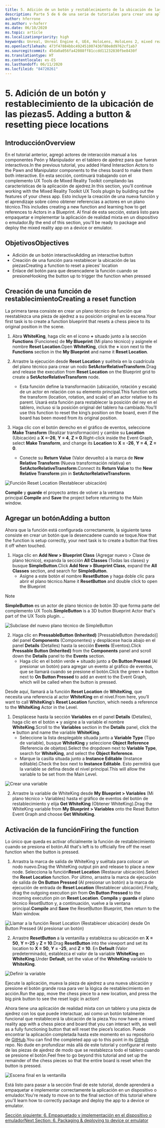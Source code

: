 ```yaml
---
title: 5. Adición de un botón y restablecimiento de la ubicación de las piezas
description: Parte 5 de 6 de una serie de tutoriales para crear una aplicación de ajedrez sencilla con Unreal Engine 4 y el complemento UX Tools de Mixed Reality Toolkit
author: hferrone
ms.author: v-haferr
ms.date: 06/10/2020
ms.topic: article
ms.localizationpriority: high
keywords: Unreal, Unreal Engine 4, UE4, HoloLens, HoloLens 2, mixed reality, tutorial, getting started, mrtk, uxt, UX Tools, documentation
ms.openlocfilehash: 473f47884bbc492451007436f80e8d9762cf1ab7
ms.sourcegitcommit: 45da0a056fa42088ff81ccdd11232830fbe8430f
ms.translationtype: HT
ms.contentlocale: es-ES
ms.lasthandoff: 06/11/2020
ms.locfileid: "84720261"
---
```

# <a name="5-adding-a-button--resetting-piece-locations"></a><span data-ttu-id="08dd5-104">5. Adición de un botón y restablecimiento de la ubicación de las piezas</span><span class="sxs-lookup"><span data-stu-id="08dd5-104">5. Adding a button & resetting piece locations</span></span>


## <a name="overview"></a><span data-ttu-id="08dd5-105">Introducción</span><span class="sxs-lookup"><span data-stu-id="08dd5-105">Overview</span></span>

<span data-ttu-id="08dd5-106">En el tutorial anterior, agregó actores de interacción manual a los componentes Peón y Manipulador en el tablero de ajedrez para que fueran interactivos.</span><span class="sxs-lookup"><span data-stu-id="08dd5-106">In the previous tutorial, you added Hand Interaction Actors to the Pawn and Manipulator components to the chess board to make them both interactive.</span></span> <span data-ttu-id="08dd5-107">En esta sección, continuará trabajando con el complemento UX Tools de Mixed Reality Toolkit compilando las características de la aplicación de ajedrez.</span><span class="sxs-lookup"><span data-stu-id="08dd5-107">In this section, you'll continue working with the Mixed Reality Toolkit UX Tools plugin by building out the features of your chess app.</span></span> <span data-ttu-id="08dd5-108">Esto incluye la creación de una nueva función y el aprendizaje sobre cómo obtener referencias a actores en un plano técnico.</span><span class="sxs-lookup"><span data-stu-id="08dd5-108">This includes creating a new function and learning how to get references to Actors in a Blueprint.</span></span> <span data-ttu-id="08dd5-109">Al final de esta sección, estará listo para empaquetar e implementar la aplicación de realidad mixta en un dispositivo o emulador.</span><span class="sxs-lookup"><span data-stu-id="08dd5-109">By the end of this section, you'll be ready to package and deploy the mixed reality app on a device or emulator.</span></span>

## <a name="objectives"></a><span data-ttu-id="08dd5-110">Objetivos</span><span class="sxs-lookup"><span data-stu-id="08dd5-110">Objectives</span></span>

* <span data-ttu-id="08dd5-111">Adición de un botón interactivo</span><span class="sxs-lookup"><span data-stu-id="08dd5-111">Adding an interactive button</span></span>
* <span data-ttu-id="08dd5-112">Creación de una función para restablecer la ubicación de las piezas</span><span class="sxs-lookup"><span data-stu-id="08dd5-112">Creating a function to reset a pieces' location</span></span>
* <span data-ttu-id="08dd5-113">Enlace del botón para que desencadene la función cuando se presione</span><span class="sxs-lookup"><span data-stu-id="08dd5-113">Hooking the button up to trigger the function when pressed</span></span>

## <a name="creating-a-reset-function"></a><span data-ttu-id="08dd5-114">Creación de una función de restablecimiento</span><span class="sxs-lookup"><span data-stu-id="08dd5-114">Creating a reset function</span></span>
<span data-ttu-id="08dd5-115">La primera tarea consiste en crear un plano técnico de función que reestablezca una pieza de ajedrez a su posición original en la escena.</span><span class="sxs-lookup"><span data-stu-id="08dd5-115">Your first task is to create a function blueprint that resets a chess piece to its original position in the scene.</span></span> 

1.  <span data-ttu-id="08dd5-116">Abra **WhiteKing**, haga clic en el icono **+** situado junto a la sección **Functions** (Funciones) de **My Blueprint** (Mi plano técnico) y asígnele el nombre **Reset Location**.</span><span class="sxs-lookup"><span data-stu-id="08dd5-116">Open **WhiteKing**, click the **+** icon next to the **Functions** section in the **My Blueprint** and name it **Reset Location**.</span></span> 

2.  <span data-ttu-id="08dd5-117">Arrastre la ejecución desde **Reset Location** y suéltela en la cuadrícula del plano técnico para crear un nodo **SetActorRelativeTransform**.</span><span class="sxs-lookup"><span data-stu-id="08dd5-117">Drag and release the execution from **Reset Location** on the Blueprint grid to create a **SetActorRelativeTransform** node.</span></span> 
    * <span data-ttu-id="08dd5-118">Esta función define la transformación (ubicación, rotación y escala) de un actor en relación con su elemento principal.</span><span class="sxs-lookup"><span data-stu-id="08dd5-118">This function sets the transform (location, rotation, and scale) of an actor relative to its parent.</span></span> <span data-ttu-id="08dd5-119">Usará esta función para restablecer la posición del rey en el tablero, incluso si la posición original del tablero ha cambiado.</span><span class="sxs-lookup"><span data-stu-id="08dd5-119">You’ll use this function to reset the king’s position on the board, even if the board has been moved from its original position.</span></span> 
    
3. <span data-ttu-id="08dd5-120">Haga clic con el botón derecho en el gráfico de eventos, seleccione **Make Transform** (Realizar transformación) y cambie su **Location** (Ubicación) a **X =-26**, **Y = 4**, **Z = 0**.</span><span class="sxs-lookup"><span data-stu-id="08dd5-120">Right-click inside the Event Graph, select **Make Transform**, and change its **Location** to **X = -26**, **Y = 4**, **Z = 0**.</span></span>
    * <span data-ttu-id="08dd5-121">Conecte su **Return Value** (Valor devuelto) a la marca de **New Relative Transform** (Nueva transformación relativa) en **SetActorRelativeTransform**.</span><span class="sxs-lookup"><span data-stu-id="08dd5-121">Connect its **Return Value** to the **New Relative Transform** pin in **SetActorRelativeTransform**.</span></span> 

![Función Reset Location (Restablecer ubicación)](images/unreal-uxt/5-function.PNG)

<span data-ttu-id="08dd5-123">**Compile** y **guarde** el proyecto antes de volver a la ventana principal.</span><span class="sxs-lookup"><span data-stu-id="08dd5-123">**Compile** and **Save** the project before returning to the Main window.</span></span> 


## <a name="adding-a-button"></a><span data-ttu-id="08dd5-124">Agregar un botón</span><span class="sxs-lookup"><span data-stu-id="08dd5-124">Adding a button</span></span>
<span data-ttu-id="08dd5-125">Ahora que la función está configurada correctamente, la siguiente tarea consiste en crear un botón que la desencadene cuando se toque.</span><span class="sxs-lookup"><span data-stu-id="08dd5-125">Now that the function is setup correctly, your next task is to create a button that fires it off when touched.</span></span> 

1.  <span data-ttu-id="08dd5-126">Haga clic en **Add New > Blueprint Class** (Agregar nuevo > Clase de plano técnico), expanda la sección **All Classes** (Todas las clases) y busque **SimpleButton**.</span><span class="sxs-lookup"><span data-stu-id="08dd5-126">Click **Add New > Blueprint Class**, expand the **All Classes** section, and search for **SimpleButton**.</span></span> 
    * <span data-ttu-id="08dd5-127">Asigne a este botón el nombre **ResetButton** y haga doble clic para abrir el plano técnico.</span><span class="sxs-lookup"><span data-stu-id="08dd5-127">Name it **ResetButton** and double click to open the Blueprint</span></span>

> [!NOTE]
> <span data-ttu-id="08dd5-128">**SimpleButton** es un actor de plano técnico de botón 3D que forma parte del complemento UX Tools.</span><span class="sxs-lookup"><span data-stu-id="08dd5-128">**SimpleButton** is a 3D button Blueprint Actor that's part of the UX Tools plugin.</span></span> <span data-ttu-id="08dd5-129">.</span><span class="sxs-lookup"><span data-stu-id="08dd5-129">.</span></span> 

![Subclase del nuevo plano técnico de SimpleButton](images/unreal-uxt/5-subclass.PNG)

2. <span data-ttu-id="08dd5-131">Haga clic en **PressableButton (Inherited)** [PressableButton (heredado)] del panel **Components** (Componentes) y desplácese hacia abajo en el panel **Details** (Detalles) hasta la sección **Events** (Eventos).</span><span class="sxs-lookup"><span data-stu-id="08dd5-131">Click **Pressable Button (Inherited)** from the **Components** panel and scroll down the **Details** panel to the **Events** section.</span></span> 
    * <span data-ttu-id="08dd5-132">Haga clic en el botón verde **+** situado junto a **On Button Pressed** (Al presionar un botón) para agregar un evento al gráfico de eventos, que se llamará cuando se presione el botón.</span><span class="sxs-lookup"><span data-stu-id="08dd5-132">Click the green **+** button next to **On Button Pressed** to add an event to the Event Graph, which will be called when the button is pressed.</span></span> 
    
<span data-ttu-id="08dd5-133">Desde aquí, llamará a la función **Reset Location** de **WhiteKing**, que necesita una referencia al actor **WhiteKing** en el nivel.</span><span class="sxs-lookup"><span data-stu-id="08dd5-133">From here, you’ll want to call **WhiteKing**’s **Reset Location** function, which needs a reference to the **WhiteKing** Actor in the Level.</span></span> 

1.  <span data-ttu-id="08dd5-134">Desplácese hasta la sección **Variables** en el panel **Details** (Detalles), haga clic en el botón **+** y asigne a la variable el nombre **WhiteKing**.</span><span class="sxs-lookup"><span data-stu-id="08dd5-134">Scroll to the **Variables** section in the **Details** panel, click the **+** button and name the variable **WhiteKing**.</span></span> 
    * <span data-ttu-id="08dd5-135">Seleccione la lista desplegable situada junto a **Variable Type** (Tipo de variable), busque **WhiteKing** y seleccione **Object Reference** (Referencia de objetos).</span><span class="sxs-lookup"><span data-stu-id="08dd5-135">Select the dropdown next to **Variable Type**, search for **WhiteKing**, and select the **Object Reference**.</span></span> 
    * <span data-ttu-id="08dd5-136">Marque la casilla situada junto a **Instance Editable** (Instance editable).</span><span class="sxs-lookup"><span data-stu-id="08dd5-136">Check the box next to **Instance Editable**.</span></span> <span data-ttu-id="08dd5-137">Esto permitirá que la variable se defina desde el nivel principal.</span><span class="sxs-lookup"><span data-stu-id="08dd5-137">This will allow the variable to be set from the Main Level.</span></span> 

![Crear una variable](images/unreal-uxt/5-var.PNG)

2.  <span data-ttu-id="08dd5-139">Arrastre la variable de WhiteKing desde **My Blueprint > Variables** (Mi plano técnico > Variables) hasta el gráfico de eventos del botón de restablecimiento y elija **Get WhiteKing** (Obtener WhiteKing).</span><span class="sxs-lookup"><span data-stu-id="08dd5-139">Drag the WhiteKing variable from **My Blueprint > Variables** onto the Reset Button Event Graph and choose **Get WhiteKing**.</span></span> 

## <a name="firing-the-function"></a><span data-ttu-id="08dd5-140">Activación de la función</span><span class="sxs-lookup"><span data-stu-id="08dd5-140">Firing the function</span></span>
<span data-ttu-id="08dd5-141">Lo único que queda es activar oficialmente la función de restablecimiento cuando se presiona el botón.</span><span class="sxs-lookup"><span data-stu-id="08dd5-141">All that's left is to officially fire off the reset function when the button is pressed.</span></span>

1.  <span data-ttu-id="08dd5-142">Arrastra la marca de salida de WhiteKing y suéltala para colocar un nodo nuevo.</span><span class="sxs-lookup"><span data-stu-id="08dd5-142">Drag the WhiteKing output pin and release to place a new node.</span></span> <span data-ttu-id="08dd5-143">Selecciona la función**Reset Location** (Restaurar ubicación).</span><span class="sxs-lookup"><span data-stu-id="08dd5-143">Select the **Reset Location** function.</span></span> <span data-ttu-id="08dd5-144">Por último, arrastra la marca de ejecución de salida de **On Button Pressed** (Al presionar un botón) a la marca de ejecución de entrada de **Reset Location** (Restablecer ubicación).</span><span class="sxs-lookup"><span data-stu-id="08dd5-144">Finally, drag the outgoing execution pin from **On Button Pressed** to the incoming execution pin on **Reset Location**.</span></span> <span data-ttu-id="08dd5-145">**Compila** y **guarda** el plano técnico ResetButton y, a continuación, vuelve a la ventana principal.</span><span class="sxs-lookup"><span data-stu-id="08dd5-145">**Compile** and **Save** the ResetButton Blueprint, then return to the Main window.</span></span> 

![Llamar a la función Reset Location (Restablecer ubicación) desde On Button Pressed (Al presionar un botón)](images/unreal-uxt/5-callresetloc.PNG)

2.  <span data-ttu-id="08dd5-147">Arrastre **ResetButton** a la ventanilla y establezca su ubicación en **X = 50**, **Y =-25** y **Z = 10**.</span><span class="sxs-lookup"><span data-stu-id="08dd5-147">Drag **ResetButton** into the viewport and set its location to **X = 50**, **Y = -25**, and **Z = 10**.</span></span> <span data-ttu-id="08dd5-148">En **Default** (Valor predeterminado), establezca el valor de la variable **WhiteKing** en **WhiteKing**.</span><span class="sxs-lookup"><span data-stu-id="08dd5-148">Under **Default**, set the value of the **WhiteKing** variable to **WhiteKing**.</span></span>

![Definir la variable](images/unreal-uxt/5-buttonlevel.PNG)

<span data-ttu-id="08dd5-150">Ejecute la aplicación, mueva la pieza de ajedrez a una nueva ubicación y presione el botón grande rosa para ver la lógica de restablecimiento en acción.</span><span class="sxs-lookup"><span data-stu-id="08dd5-150">Run the app, move the chess piece to a new location, and press the big pink button to see the reset logic in action!</span></span>

<span data-ttu-id="08dd5-151">Ahora tiene una aplicación de realidad mixta con un tablero y una pieza de ajedrez con los que puede interactuar, así como un botón totalmente funcional que restablecerá la ubicación de la pieza.</span><span class="sxs-lookup"><span data-stu-id="08dd5-151">You now have a mixed reality app with a chess piece and board that you can interact with, as well as a fully functioning button that will reset the piece’s location.</span></span> <span data-ttu-id="08dd5-152">Puede encontrar la aplicación completada hasta este momento en su repositorio de [GitHub](https://github.com/microsoft/MixedReality-Unreal-Samples/tree/master/ChessApp).</span><span class="sxs-lookup"><span data-stu-id="08dd5-152">You can find the completed app up to this point in its [GitHub](https://github.com/microsoft/MixedReality-Unreal-Samples/tree/master/ChessApp) repo.</span></span> <span data-ttu-id="08dd5-153">No dude en profundizar más allá de este tutorial y configurar el resto de las piezas de ajedrez de modo que se restablezca todo el tablero cuando se presione el botón.</span><span class="sxs-lookup"><span data-stu-id="08dd5-153">Feel free to go beyond this tutorial and set up the remainder of the chess pieces so that the entire board is reset when the button is pressed.</span></span>

![Escena final en la ventanilla](images/unreal-uxt/5-endscene.PNG)

<span data-ttu-id="08dd5-155">Está listo para pasar a la sección final de este tutorial, donde aprenderá a empaquetar e implementar correctamente la aplicación en un dispositivo o emulador.</span><span class="sxs-lookup"><span data-stu-id="08dd5-155">You're ready to move on to the final section of this tutorial where you'll learn how to correctly package and deploy the app to a device or emulator.</span></span>

[<span data-ttu-id="08dd5-156">Sección siguiente: 6. Empaquetado y implementación en el dispositivo o emulador</span><span class="sxs-lookup"><span data-stu-id="08dd5-156">Next Section: 6. Packaging & deploying to device or emulator</span></span>](unreal-uxt-ch6.md)
